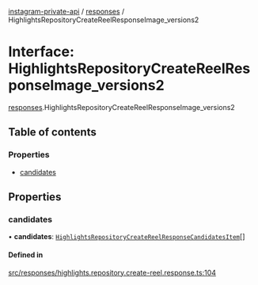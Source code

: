 [instagram-private-api](../../README.md) / [responses](../../modules/responses.md) / HighlightsRepositoryCreateReelResponseImage_versions2

# Interface: HighlightsRepositoryCreateReelResponseImage\_versions2

[responses](../../modules/responses.md).HighlightsRepositoryCreateReelResponseImage_versions2

## Table of contents

### Properties

- [candidates](HighlightsRepositoryCreateReelResponseImage_versions2.md#candidates)

## Properties

### candidates

• **candidates**: [`HighlightsRepositoryCreateReelResponseCandidatesItem`](HighlightsRepositoryCreateReelResponseCandidatesItem.md)[]

#### Defined in

[src/responses/highlights.repository.create-reel.response.ts:104](https://github.com/Nerixyz/instagram-private-api/blob/4971f34/src/responses/highlights.repository.create-reel.response.ts#L104)
